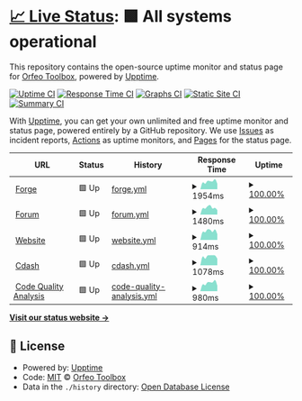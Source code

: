 # [📈 Live Status](https://status.orfeo-toolbox.org/): <!--live status--> **🟩 All systems operational**

This repository contains the open-source uptime monitor and status page for [Orfeo Toolbox](http://www.orfeo-toolbox.org), powered by [Upptime](https://github.com/upptime/upptime).

[![Uptime CI](https://github.com/orfeotoolbox/status-page/workflows/Uptime%20CI/badge.svg)](https://github.com/orfeotoolbox/status-page/actions?query=workflow%3A%22Uptime+CI%22)
[![Response Time CI](https://github.com/orfeotoolbox/status-page/workflows/Response%20Time%20CI/badge.svg)](https://github.com/orfeotoolbox/status-page/actions?query=workflow%3A%22Response+Time+CI%22)
[![Graphs CI](https://github.com/orfeotoolbox/status-page/workflows/Graphs%20CI/badge.svg)](https://github.com/orfeotoolbox/status-page/actions?query=workflow%3A%22Graphs+CI%22)
[![Static Site CI](https://github.com/orfeotoolbox/status-page/workflows/Static%20Site%20CI/badge.svg)](https://github.com/orfeotoolbox/status-page/actions?query=workflow%3A%22Static+Site+CI%22)
[![Summary CI](https://github.com/orfeotoolbox/status-page/workflows/Summary%20CI/badge.svg)](https://github.com/orfeotoolbox/status-page/actions?query=workflow%3A%22Summary+CI%22)

With [Upptime](https://upptime.js.org), you can get your own unlimited and free uptime monitor and status page, powered entirely by a GitHub repository. We use [Issues](https://github.com/orfeotoolbox/status-page/issues) as incident reports, [Actions](https://github.com/orfeotoolbox/status-page/actions) as uptime monitors, and [Pages](https://status.orfeo-toolbox.org/) for the status page.

<!--start: status pages-->
<!-- This summary is generated by Upptime (https://github.com/upptime/upptime) -->
<!-- Do not edit this manually, your changes will be overwritten -->
<!-- prettier-ignore -->
| URL | Status | History | Response Time | Uptime |
| --- | ------ | ------- | ------------- | ------ |
| <img alt="" src="https://favicons.githubusercontent.com/gitlab.orfeo-toolbox.org" height="13"> [Forge](https://gitlab.orfeo-toolbox.org) | 🟩 Up | [forge.yml](https://github.com/orfeotoolbox/status-page/commits/HEAD/history/forge.yml) | <details><summary><img alt="Response time graph" src="./graphs/forge/response-time-week.png" height="20"> 1954ms</summary><br><a href="https://status.orfeo-toolbox.org/history/forge"><img alt="Response time 1960" src="https://img.shields.io/endpoint?url=https%3A%2F%2Fraw.githubusercontent.com%2Forfeotoolbox%2Fstatus-page%2FHEAD%2Fapi%2Fforge%2Fresponse-time.json"></a><br><a href="https://status.orfeo-toolbox.org/history/forge"><img alt="24-hour response time 1434" src="https://img.shields.io/endpoint?url=https%3A%2F%2Fraw.githubusercontent.com%2Forfeotoolbox%2Fstatus-page%2FHEAD%2Fapi%2Fforge%2Fresponse-time-day.json"></a><br><a href="https://status.orfeo-toolbox.org/history/forge"><img alt="7-day response time 1954" src="https://img.shields.io/endpoint?url=https%3A%2F%2Fraw.githubusercontent.com%2Forfeotoolbox%2Fstatus-page%2FHEAD%2Fapi%2Fforge%2Fresponse-time-week.json"></a><br><a href="https://status.orfeo-toolbox.org/history/forge"><img alt="30-day response time 1911" src="https://img.shields.io/endpoint?url=https%3A%2F%2Fraw.githubusercontent.com%2Forfeotoolbox%2Fstatus-page%2FHEAD%2Fapi%2Fforge%2Fresponse-time-month.json"></a><br><a href="https://status.orfeo-toolbox.org/history/forge"><img alt="1-year response time 1960" src="https://img.shields.io/endpoint?url=https%3A%2F%2Fraw.githubusercontent.com%2Forfeotoolbox%2Fstatus-page%2FHEAD%2Fapi%2Fforge%2Fresponse-time-year.json"></a></details> | <details><summary><a href="https://status.orfeo-toolbox.org/history/forge">100.00%</a></summary><a href="https://status.orfeo-toolbox.org/history/forge"><img alt="All-time uptime 99.98%" src="https://img.shields.io/endpoint?url=https%3A%2F%2Fraw.githubusercontent.com%2Forfeotoolbox%2Fstatus-page%2FHEAD%2Fapi%2Fforge%2Fuptime.json"></a><br><a href="https://status.orfeo-toolbox.org/history/forge"><img alt="24-hour uptime 100.00%" src="https://img.shields.io/endpoint?url=https%3A%2F%2Fraw.githubusercontent.com%2Forfeotoolbox%2Fstatus-page%2FHEAD%2Fapi%2Fforge%2Fuptime-day.json"></a><br><a href="https://status.orfeo-toolbox.org/history/forge"><img alt="7-day uptime 100.00%" src="https://img.shields.io/endpoint?url=https%3A%2F%2Fraw.githubusercontent.com%2Forfeotoolbox%2Fstatus-page%2FHEAD%2Fapi%2Fforge%2Fuptime-week.json"></a><br><a href="https://status.orfeo-toolbox.org/history/forge"><img alt="30-day uptime 99.95%" src="https://img.shields.io/endpoint?url=https%3A%2F%2Fraw.githubusercontent.com%2Forfeotoolbox%2Fstatus-page%2FHEAD%2Fapi%2Fforge%2Fuptime-month.json"></a><br><a href="https://status.orfeo-toolbox.org/history/forge"><img alt="1-year uptime 99.98%" src="https://img.shields.io/endpoint?url=https%3A%2F%2Fraw.githubusercontent.com%2Forfeotoolbox%2Fstatus-page%2FHEAD%2Fapi%2Fforge%2Fuptime-year.json"></a></details>
| <img alt="" src="https://favicons.githubusercontent.com/forum.orfeo-toolbox.org" height="13"> [Forum](https://forum.orfeo-toolbox.org) | 🟩 Up | [forum.yml](https://github.com/orfeotoolbox/status-page/commits/HEAD/history/forum.yml) | <details><summary><img alt="Response time graph" src="./graphs/forum/response-time-week.png" height="20"> 1480ms</summary><br><a href="https://status.orfeo-toolbox.org/history/forum"><img alt="Response time 1349" src="https://img.shields.io/endpoint?url=https%3A%2F%2Fraw.githubusercontent.com%2Forfeotoolbox%2Fstatus-page%2FHEAD%2Fapi%2Fforum%2Fresponse-time.json"></a><br><a href="https://status.orfeo-toolbox.org/history/forum"><img alt="24-hour response time 973" src="https://img.shields.io/endpoint?url=https%3A%2F%2Fraw.githubusercontent.com%2Forfeotoolbox%2Fstatus-page%2FHEAD%2Fapi%2Fforum%2Fresponse-time-day.json"></a><br><a href="https://status.orfeo-toolbox.org/history/forum"><img alt="7-day response time 1480" src="https://img.shields.io/endpoint?url=https%3A%2F%2Fraw.githubusercontent.com%2Forfeotoolbox%2Fstatus-page%2FHEAD%2Fapi%2Fforum%2Fresponse-time-week.json"></a><br><a href="https://status.orfeo-toolbox.org/history/forum"><img alt="30-day response time 1369" src="https://img.shields.io/endpoint?url=https%3A%2F%2Fraw.githubusercontent.com%2Forfeotoolbox%2Fstatus-page%2FHEAD%2Fapi%2Fforum%2Fresponse-time-month.json"></a><br><a href="https://status.orfeo-toolbox.org/history/forum"><img alt="1-year response time 1349" src="https://img.shields.io/endpoint?url=https%3A%2F%2Fraw.githubusercontent.com%2Forfeotoolbox%2Fstatus-page%2FHEAD%2Fapi%2Fforum%2Fresponse-time-year.json"></a></details> | <details><summary><a href="https://status.orfeo-toolbox.org/history/forum">100.00%</a></summary><a href="https://status.orfeo-toolbox.org/history/forum"><img alt="All-time uptime 100.00%" src="https://img.shields.io/endpoint?url=https%3A%2F%2Fraw.githubusercontent.com%2Forfeotoolbox%2Fstatus-page%2FHEAD%2Fapi%2Fforum%2Fuptime.json"></a><br><a href="https://status.orfeo-toolbox.org/history/forum"><img alt="24-hour uptime 100.00%" src="https://img.shields.io/endpoint?url=https%3A%2F%2Fraw.githubusercontent.com%2Forfeotoolbox%2Fstatus-page%2FHEAD%2Fapi%2Fforum%2Fuptime-day.json"></a><br><a href="https://status.orfeo-toolbox.org/history/forum"><img alt="7-day uptime 100.00%" src="https://img.shields.io/endpoint?url=https%3A%2F%2Fraw.githubusercontent.com%2Forfeotoolbox%2Fstatus-page%2FHEAD%2Fapi%2Fforum%2Fuptime-week.json"></a><br><a href="https://status.orfeo-toolbox.org/history/forum"><img alt="30-day uptime 100.00%" src="https://img.shields.io/endpoint?url=https%3A%2F%2Fraw.githubusercontent.com%2Forfeotoolbox%2Fstatus-page%2FHEAD%2Fapi%2Fforum%2Fuptime-month.json"></a><br><a href="https://status.orfeo-toolbox.org/history/forum"><img alt="1-year uptime 100.00%" src="https://img.shields.io/endpoint?url=https%3A%2F%2Fraw.githubusercontent.com%2Forfeotoolbox%2Fstatus-page%2FHEAD%2Fapi%2Fforum%2Fuptime-year.json"></a></details>
| <img alt="" src="https://favicons.githubusercontent.com/www.orfeo-toolbox.org" height="13"> [Website](https://www.orfeo-toolbox.org) | 🟩 Up | [website.yml](https://github.com/orfeotoolbox/status-page/commits/HEAD/history/website.yml) | <details><summary><img alt="Response time graph" src="./graphs/website/response-time-week.png" height="20"> 914ms</summary><br><a href="https://status.orfeo-toolbox.org/history/website"><img alt="Response time 974" src="https://img.shields.io/endpoint?url=https%3A%2F%2Fraw.githubusercontent.com%2Forfeotoolbox%2Fstatus-page%2FHEAD%2Fapi%2Fwebsite%2Fresponse-time.json"></a><br><a href="https://status.orfeo-toolbox.org/history/website"><img alt="24-hour response time 606" src="https://img.shields.io/endpoint?url=https%3A%2F%2Fraw.githubusercontent.com%2Forfeotoolbox%2Fstatus-page%2FHEAD%2Fapi%2Fwebsite%2Fresponse-time-day.json"></a><br><a href="https://status.orfeo-toolbox.org/history/website"><img alt="7-day response time 914" src="https://img.shields.io/endpoint?url=https%3A%2F%2Fraw.githubusercontent.com%2Forfeotoolbox%2Fstatus-page%2FHEAD%2Fapi%2Fwebsite%2Fresponse-time-week.json"></a><br><a href="https://status.orfeo-toolbox.org/history/website"><img alt="30-day response time 918" src="https://img.shields.io/endpoint?url=https%3A%2F%2Fraw.githubusercontent.com%2Forfeotoolbox%2Fstatus-page%2FHEAD%2Fapi%2Fwebsite%2Fresponse-time-month.json"></a><br><a href="https://status.orfeo-toolbox.org/history/website"><img alt="1-year response time 974" src="https://img.shields.io/endpoint?url=https%3A%2F%2Fraw.githubusercontent.com%2Forfeotoolbox%2Fstatus-page%2FHEAD%2Fapi%2Fwebsite%2Fresponse-time-year.json"></a></details> | <details><summary><a href="https://status.orfeo-toolbox.org/history/website">100.00%</a></summary><a href="https://status.orfeo-toolbox.org/history/website"><img alt="All-time uptime 100.00%" src="https://img.shields.io/endpoint?url=https%3A%2F%2Fraw.githubusercontent.com%2Forfeotoolbox%2Fstatus-page%2FHEAD%2Fapi%2Fwebsite%2Fuptime.json"></a><br><a href="https://status.orfeo-toolbox.org/history/website"><img alt="24-hour uptime 100.00%" src="https://img.shields.io/endpoint?url=https%3A%2F%2Fraw.githubusercontent.com%2Forfeotoolbox%2Fstatus-page%2FHEAD%2Fapi%2Fwebsite%2Fuptime-day.json"></a><br><a href="https://status.orfeo-toolbox.org/history/website"><img alt="7-day uptime 100.00%" src="https://img.shields.io/endpoint?url=https%3A%2F%2Fraw.githubusercontent.com%2Forfeotoolbox%2Fstatus-page%2FHEAD%2Fapi%2Fwebsite%2Fuptime-week.json"></a><br><a href="https://status.orfeo-toolbox.org/history/website"><img alt="30-day uptime 100.00%" src="https://img.shields.io/endpoint?url=https%3A%2F%2Fraw.githubusercontent.com%2Forfeotoolbox%2Fstatus-page%2FHEAD%2Fapi%2Fwebsite%2Fuptime-month.json"></a><br><a href="https://status.orfeo-toolbox.org/history/website"><img alt="1-year uptime 100.00%" src="https://img.shields.io/endpoint?url=https%3A%2F%2Fraw.githubusercontent.com%2Forfeotoolbox%2Fstatus-page%2FHEAD%2Fapi%2Fwebsite%2Fuptime-year.json"></a></details>
| <img alt="" src="https://favicons.githubusercontent.com/cdash.orfeo-toolbox.org" height="13"> [Cdash](https://cdash.orfeo-toolbox.org) | 🟩 Up | [cdash.yml](https://github.com/orfeotoolbox/status-page/commits/HEAD/history/cdash.yml) | <details><summary><img alt="Response time graph" src="./graphs/cdash/response-time-week.png" height="20"> 1078ms</summary><br><a href="https://status.orfeo-toolbox.org/history/cdash"><img alt="Response time 1366" src="https://img.shields.io/endpoint?url=https%3A%2F%2Fraw.githubusercontent.com%2Forfeotoolbox%2Fstatus-page%2FHEAD%2Fapi%2Fcdash%2Fresponse-time.json"></a><br><a href="https://status.orfeo-toolbox.org/history/cdash"><img alt="24-hour response time 805" src="https://img.shields.io/endpoint?url=https%3A%2F%2Fraw.githubusercontent.com%2Forfeotoolbox%2Fstatus-page%2FHEAD%2Fapi%2Fcdash%2Fresponse-time-day.json"></a><br><a href="https://status.orfeo-toolbox.org/history/cdash"><img alt="7-day response time 1078" src="https://img.shields.io/endpoint?url=https%3A%2F%2Fraw.githubusercontent.com%2Forfeotoolbox%2Fstatus-page%2FHEAD%2Fapi%2Fcdash%2Fresponse-time-week.json"></a><br><a href="https://status.orfeo-toolbox.org/history/cdash"><img alt="30-day response time 1028" src="https://img.shields.io/endpoint?url=https%3A%2F%2Fraw.githubusercontent.com%2Forfeotoolbox%2Fstatus-page%2FHEAD%2Fapi%2Fcdash%2Fresponse-time-month.json"></a><br><a href="https://status.orfeo-toolbox.org/history/cdash"><img alt="1-year response time 1366" src="https://img.shields.io/endpoint?url=https%3A%2F%2Fraw.githubusercontent.com%2Forfeotoolbox%2Fstatus-page%2FHEAD%2Fapi%2Fcdash%2Fresponse-time-year.json"></a></details> | <details><summary><a href="https://status.orfeo-toolbox.org/history/cdash">100.00%</a></summary><a href="https://status.orfeo-toolbox.org/history/cdash"><img alt="All-time uptime 100.00%" src="https://img.shields.io/endpoint?url=https%3A%2F%2Fraw.githubusercontent.com%2Forfeotoolbox%2Fstatus-page%2FHEAD%2Fapi%2Fcdash%2Fuptime.json"></a><br><a href="https://status.orfeo-toolbox.org/history/cdash"><img alt="24-hour uptime 100.00%" src="https://img.shields.io/endpoint?url=https%3A%2F%2Fraw.githubusercontent.com%2Forfeotoolbox%2Fstatus-page%2FHEAD%2Fapi%2Fcdash%2Fuptime-day.json"></a><br><a href="https://status.orfeo-toolbox.org/history/cdash"><img alt="7-day uptime 100.00%" src="https://img.shields.io/endpoint?url=https%3A%2F%2Fraw.githubusercontent.com%2Forfeotoolbox%2Fstatus-page%2FHEAD%2Fapi%2Fcdash%2Fuptime-week.json"></a><br><a href="https://status.orfeo-toolbox.org/history/cdash"><img alt="30-day uptime 100.00%" src="https://img.shields.io/endpoint?url=https%3A%2F%2Fraw.githubusercontent.com%2Forfeotoolbox%2Fstatus-page%2FHEAD%2Fapi%2Fcdash%2Fuptime-month.json"></a><br><a href="https://status.orfeo-toolbox.org/history/cdash"><img alt="1-year uptime 100.00%" src="https://img.shields.io/endpoint?url=https%3A%2F%2Fraw.githubusercontent.com%2Forfeotoolbox%2Fstatus-page%2FHEAD%2Fapi%2Fcdash%2Fuptime-year.json"></a></details>
| <img alt="" src="https://favicons.githubusercontent.com/sonar.orfeo-toolbox.org" height="13"> [Code Quality Analysis](https://sonar.orfeo-toolbox.org) | 🟩 Up | [code-quality-analysis.yml](https://github.com/orfeotoolbox/status-page/commits/HEAD/history/code-quality-analysis.yml) | <details><summary><img alt="Response time graph" src="./graphs/code-quality-analysis/response-time-week.png" height="20"> 980ms</summary><br><a href="https://status.orfeo-toolbox.org/history/code-quality-analysis"><img alt="Response time 973" src="https://img.shields.io/endpoint?url=https%3A%2F%2Fraw.githubusercontent.com%2Forfeotoolbox%2Fstatus-page%2FHEAD%2Fapi%2Fcode-quality-analysis%2Fresponse-time.json"></a><br><a href="https://status.orfeo-toolbox.org/history/code-quality-analysis"><img alt="24-hour response time 666" src="https://img.shields.io/endpoint?url=https%3A%2F%2Fraw.githubusercontent.com%2Forfeotoolbox%2Fstatus-page%2FHEAD%2Fapi%2Fcode-quality-analysis%2Fresponse-time-day.json"></a><br><a href="https://status.orfeo-toolbox.org/history/code-quality-analysis"><img alt="7-day response time 980" src="https://img.shields.io/endpoint?url=https%3A%2F%2Fraw.githubusercontent.com%2Forfeotoolbox%2Fstatus-page%2FHEAD%2Fapi%2Fcode-quality-analysis%2Fresponse-time-week.json"></a><br><a href="https://status.orfeo-toolbox.org/history/code-quality-analysis"><img alt="30-day response time 912" src="https://img.shields.io/endpoint?url=https%3A%2F%2Fraw.githubusercontent.com%2Forfeotoolbox%2Fstatus-page%2FHEAD%2Fapi%2Fcode-quality-analysis%2Fresponse-time-month.json"></a><br><a href="https://status.orfeo-toolbox.org/history/code-quality-analysis"><img alt="1-year response time 973" src="https://img.shields.io/endpoint?url=https%3A%2F%2Fraw.githubusercontent.com%2Forfeotoolbox%2Fstatus-page%2FHEAD%2Fapi%2Fcode-quality-analysis%2Fresponse-time-year.json"></a></details> | <details><summary><a href="https://status.orfeo-toolbox.org/history/code-quality-analysis">100.00%</a></summary><a href="https://status.orfeo-toolbox.org/history/code-quality-analysis"><img alt="All-time uptime 100.00%" src="https://img.shields.io/endpoint?url=https%3A%2F%2Fraw.githubusercontent.com%2Forfeotoolbox%2Fstatus-page%2FHEAD%2Fapi%2Fcode-quality-analysis%2Fuptime.json"></a><br><a href="https://status.orfeo-toolbox.org/history/code-quality-analysis"><img alt="24-hour uptime 100.00%" src="https://img.shields.io/endpoint?url=https%3A%2F%2Fraw.githubusercontent.com%2Forfeotoolbox%2Fstatus-page%2FHEAD%2Fapi%2Fcode-quality-analysis%2Fuptime-day.json"></a><br><a href="https://status.orfeo-toolbox.org/history/code-quality-analysis"><img alt="7-day uptime 100.00%" src="https://img.shields.io/endpoint?url=https%3A%2F%2Fraw.githubusercontent.com%2Forfeotoolbox%2Fstatus-page%2FHEAD%2Fapi%2Fcode-quality-analysis%2Fuptime-week.json"></a><br><a href="https://status.orfeo-toolbox.org/history/code-quality-analysis"><img alt="30-day uptime 100.00%" src="https://img.shields.io/endpoint?url=https%3A%2F%2Fraw.githubusercontent.com%2Forfeotoolbox%2Fstatus-page%2FHEAD%2Fapi%2Fcode-quality-analysis%2Fuptime-month.json"></a><br><a href="https://status.orfeo-toolbox.org/history/code-quality-analysis"><img alt="1-year uptime 100.00%" src="https://img.shields.io/endpoint?url=https%3A%2F%2Fraw.githubusercontent.com%2Forfeotoolbox%2Fstatus-page%2FHEAD%2Fapi%2Fcode-quality-analysis%2Fuptime-year.json"></a></details>

<!--end: status pages-->

[**Visit our status website →**](https://status.orfeo-toolbox.org/)

## 📄 License

- Powered by: [Upptime](https://github.com/upptime/upptime)
- Code: [MIT](./LICENSE) © [Orfeo Toolbox](http://www.orfeo-toolbox.org)
- Data in the `./history` directory: [Open Database License](https://opendatacommons.org/licenses/odbl/1-0/)
